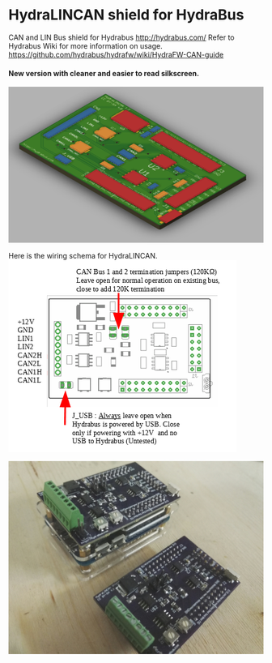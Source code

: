 # HydraLINCAN shield for HydraBus

CAN and LIN Bus shield for Hydrabus http://hydrabus.com/
Refer to Hydrabus Wiki for more information on usage. https://github.com/hydrabus/hydrafw/wiki/HydraFW-CAN-guide

#### New version with cleaner and easier to read silkscreen.
![3DPreview](3dView.png)

Here is the wiring schema for HydraLINCAN.
![HydraLINCANWiring](HydraLINCAN_Wiring.png)

![HydraCAN](IMG_20170702_025727_resized_20170705_051503917.jpg)


